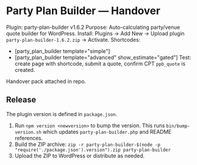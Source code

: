 # Party Plan Builder — Handover

Plugin: party-plan-builder v1.6.2
Purpose: Auto-calculating party/venue quote builder for WordPress.
Install: Plugins → Add New → Upload plugin `party-plan-builder-1.6.2.zip` → Activate.
Shortcodes:
- [party_plan_builder template="simple"]
- [party_plan_builder template="advanced" show_estimate="gated"]
Test: create page with shortcode, submit a quote, confirm CPT `ppb_quote` is created.

Handover pack attached in repo.

## Release

The plugin version is defined in `package.json`.

1. Run `npm version <newversion>` to bump the version. This runs `bin/bump-version.sh` which updates `party-plan-builder.php` and README references.
2. Build the ZIP archive:
   `zip -r party-plan-builder-$(node -p "require('./package.json').version").zip party-plan-builder`
3. Upload the ZIP to WordPress or distribute as needed.
